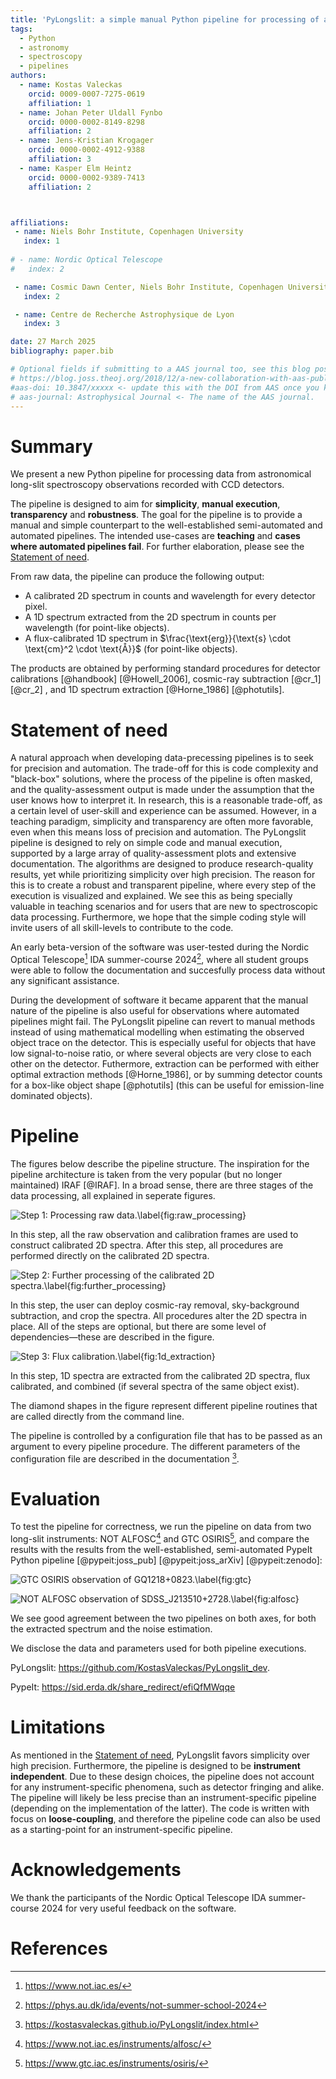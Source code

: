 ```yaml
---
title: 'PyLongslit: a simple manual Python pipeline for processing of astronomical long-slit spectra recorded with CCD detectors'
tags:
  - Python
  - astronomy
  - spectroscopy
  - pipelines
authors:
  - name: Kostas Valeckas
    orcid: 0009-0007-7275-0619
    affiliation: 1
  - name: Johan Peter Uldall Fynbo
    orcid: 0000-0002-8149-8298
    affiliation: 2
  - name: Jens-Kristian Krogager
    orcid: 0000-0002-4912-9388
    affiliation: 3
  - name: Kasper Elm Heintz
    orcid: 0000-0002-9389-7413
    affiliation: 2



affiliations:
 - name: Niels Bohr Institute, Copenhagen University
   index: 1
  
# - name: Nordic Optical Telescope
#   index: 2

 - name: Cosmic Dawn Center, Niels Bohr Institute, Copenhagen University
   index: 2

 - name: Centre de Recherche Astrophysique de Lyon
   index: 3

date: 27 March 2025
bibliography: paper.bib

# Optional fields if submitting to a AAS journal too, see this blog post:
# https://blog.joss.theoj.org/2018/12/a-new-collaboration-with-aas-publishing
#aas-doi: 10.3847/xxxxx <- update this with the DOI from AAS once you know it.
# aas-journal: Astrophysical Journal <- The name of the AAS journal.
---
```


# Summary

We present a new Python pipeline for processing data from astronomical 
long-slit spectroscopy observations recorded with CCD detectors.

The pipeline is designed to aim for **simplicity**, **manual execution**, **transparency** and **robustness**. The goal for the pipeline is to provide a manual and simple counterpart to the 
well-established semi-automated and automated pipelines. The intended use-cases are **teaching** and **cases where 
automated pipelines fail**. For further elaboration,
please see the [Statement of need](#statement-of-need). 

From raw data, the
pipeline can produce the following output:

- A calibrated 2D spectrum in counts and wavelength for every detector pixel.
- A 1D spectrum extracted from the 2D spectrum in counts per wavelength (for point-like objects).
- A flux-calibrated 1D spectrum in $\frac{\text{erg}}{\text{s} \cdot \text{cm}^2 \cdot \text{Å}}$ (for point-like objects).


The products are obtained by performing standard procedures for
detector calibrations [@handbook] [@Howell_2006], cosmic-ray subtraction [@cr_1] [@cr_2]
, and 1D spectrum extraction [@Horne_1986] [@photutils].   

# Statement of need

A natural approach when developing data-precessing pipelines is to seek for precision and automation. The trade-off for this 
is code complexity and "black-box" solutions, where the process of the pipeline is often masked, and 
the quality-assessment output is made under the assumption that the user knows how to interpret it. 
In research, this is a reasonable trade-off, as a certain level of user-skill and experience can be assumed. However, 
in a teaching paradigm, simplicity and transparency are often more favorable, even when this means loss of 
precision and automation. The PyLongslit pipeline is designed to rely on simple code and manual execution,
supported by a large array of quality-assessment plots and extensive documentation. The algorithms are designed to produce research-quality results, yet while prioritizing simplicity over high precision. The reason for this is 
to create a robust and transparent pipeline, where every step of the execution is visualized and explained. We see this as being specially valuable in teaching scenarios and for users that 
are new to spectroscopic data processing. Furthermore, we hope that 
the simple coding style will invite users of all skill-levels to contribute to the code.

An early beta-version of the software was user-tested during the Nordic Optical Telescope[^1] IDA summer-course 
2024[^2], where all student groups were able to follow the documentation and succesfully process data 
without any significant assistance. 

During the development of software it became apparent that the manual nature of the pipeline is 
also useful for observations where automated pipelines might fail. The PyLongslit pipeline can revert to manual methods instead of using mathematical modelling when estimating the observed object trace on the 
detector. This is especially useful for objects
that have low signal-to-noise ratio, or where several objects are very close to each other on the detector. Futhermore, extraction can be performed with either optimal extraction methods [@Horne_1986], 
or by summing detector counts for a box-like object shape [@photutils] (this can be useful 
for emission-line dominated objects).    


[^1]:  https://www.not.iac.es/
[^2]: https://phys.au.dk/ida/events/not-summer-school-2024



# Pipeline

The figures below describe the pipeline structure. The inspiration for the pipeline 
architecture is taken from the very popular (but no longer maintained) IRAF [@IRAF]. In a broad sense, there
are three stages of the data processing, all explained in seperate figures.

![Step 1: Processing raw data.\label{fig:raw_processing}](raw_processing.png)

In this step, all the raw observation and calibration frames are used to construct calibrated 2D spectra. After this step, all procedures are performed directly on the calibrated 2D spectra.

![Step 2: Further processing of the calibrated 2D spectra.\label{fig:further_processing}](further_processing.png)

In this step, the user can deploy cosmic-ray removal, sky-background subtraction, and crop the spectra. All procedures alter the 2D spectra in place. All of the steps are optional, but there are some level of dependencies—these are described in the figure.

![Step 3: Flux calibration.\label{fig:1d_extraction}](1d_extraction.png)

In this step, 1D spectra are extracted from the calibrated 2D spectra, flux calibrated, and combined (if several spectra of the same object exist).




The diamond shapes in the figure represent different pipeline routines that 
are called directly from the command line.

The pipeline is controlled by a configuration file that has to be passed as an 
argument to every pipeline procedure. The different parameters of the configuration 
file are described in the documentation [^3].

[^3]: https://kostasvaleckas.github.io/PyLongslit/index.html


# Evaluation

To test the pipeline for correctness, we run the pipeline on data from two long-slit instruments: NOT ALFOSC[^4] and GTC OSIRIS[^5], and compare the results with the results from the well-established, 
semi-automated PypeIt Python pipeline  [@pypeit:joss_pub] [@pypeit:joss_arXiv] [@pypeit:zenodo]:

![GTC OSIRIS observation of GQ1218+0823.\label{fig:gtc}](gtc_comp.png)

![NOT ALFOSC observation of SDSS_J213510+2728.\label{fig:alfosc}](alfosc_comp.png)

We see good agreement between the two pipelines on both axes, 
for both the extracted spectrum and the noise estimation.

We disclose the data and parameters used for both pipeline executions. 

PyLongslit: https://github.com/KostasValeckas/PyLongslit_dev.

PypeIt: https://sid.erda.dk/share_redirect/efiQfMWqqe

# Limitations

As mentioned in the [Statement of need](#statement-of-need), PyLongslit favors
simplicity over high precision. Furthermore, the pipeline is designed to be 
**instrument independent**. Due to these design choices, the pipeline does not account for any instrument-specific phenomena, such as detector fringing and alike. The pipeline will likely be less precise than an instrument-specific pipeline (depending on the implementation of the latter). The code 
is written with focus on **loose-coupling**, and therefore the pipeline code can also be used 
as a starting-point for an instrument-specific pipeline.

[^4]: https://www.not.iac.es/instruments/alfosc/
[^5]: https://www.gtc.iac.es/instruments/osiris/


# Acknowledgements

We thank the participants of the Nordic Optical Telescope IDA summer-course 
2024 for very useful feedback on the software.


# References
